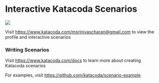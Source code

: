 # Interactive Katacoda Scenarios

[![](http://shields.katacoda.com/katacoda/msrinivascharan@gmail.com/count.svg)](https://www.katacoda.com/msrinivascharan@gmail.com "Get your profile on Katacoda.com")

Visit https://www.katacoda.com/msrinivascharan@gmail.com to view the profile and interactive scenarios

### Writing Scenarios
Visit https://www.katacoda.com/docs to learn more about creating Katacoda scenarios

For examples, visit https://github.com/katacoda/scenario-example
